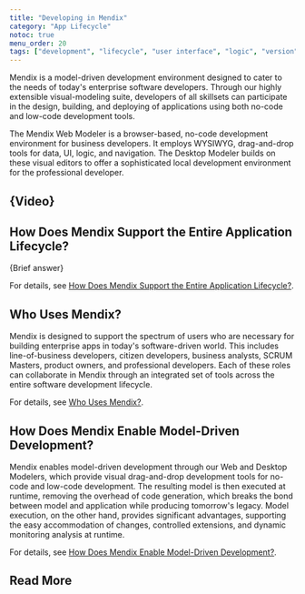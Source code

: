 ```yaml
---
title: "Developing in Mendix"
category: "App Lifecycle"
notoc: true
menu_order: 20
tags: ["development", "lifecycle", "user interface", "logic", "version", "app store"]
---
```


Mendix is a model-driven development environment designed to cater to the needs of today's enterprise software developers. Through our highly extensible visual-modeling suite, developers of all skillsets can participate in the design, building, and deploying of applications using both no-code and low-code development tools.

The Mendix Web Modeler is a browser-based, no-code development environment for business developers. It employs WYSIWYG, drag-and-drop tools for data, UI, logic, and navigation. The Desktop Modeler builds on these visual editors to offer a sophisticated local development environment for the professional developer.

## {Video}

## How Does Mendix Support the Entire Application Lifecycle?

{Brief answer}

For details, see [How Does Mendix Support the Entire Application Lifecycle?](app-development#support-lifecycle).

## Who Uses Mendix?

Mendix is designed to support the spectrum of users who are necessary for building enterprise apps in today's software-driven world. This includes line-of-business developers, citizen developers, business analysts, SCRUM Masters, product owners, and professional developers.  Each of these roles can collaborate in Mendix through an integrated set of tools across the entire software development lifecycle.

For details, see [Who Uses Mendix?](app-development#who-uses).

## How Does Mendix Enable Model-Driven Development?

Mendix enables model-driven development through our Web and Desktop Modelers, which provide visual drag-and-drop development tools for no-code and low-code development. The resulting model is then executed at runtime, removing the overhead of code generation, which breaks the bond between model and application while producing tomorrow's legacy. Model execution, on the other hand, provides significant advantages, supporting the easy accommodation of changes, controlled extensions, and dynamic monitoring analysis at runtime. 

For details, see [How Does Mendix Enable Model-Driven Development?](app-development#enable).

## Read More


